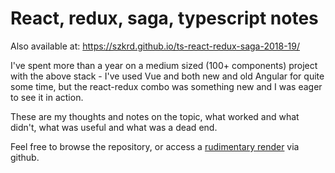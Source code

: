 # React, redux, saga, typescript notes

Also available at: https://szkrd.github.io/ts-react-redux-saga-2018-19/

I've spent more than a year on a medium sized (100+ components) project with the above stack - I've used Vue and both new and old Angular for quite some time, but the react-redux combo was something new and I was eager to see it in action.

These are my thoughts and notes on the topic, what worked and what didn't, what was useful and what was a dead end.

Feel free to browse the repository, or access a [rudimentary render](https://szkrd.github.io/ts-react-redux-saga-2018-19/) via github. 
